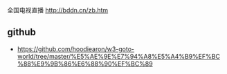 全国电视直播 http://bddn.cn/zb.htm

## github
* https://github.com/hoodiearon/w3-goto-world/tree/master/%E5%AE%9E%E7%94%A8%E5%A4%B9%EF%BC%88%E9%9B%86%E6%88%90%EF%BC%89
